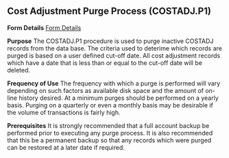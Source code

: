 ## Cost Adjustment Purge Process (COSTADJ.P1)
<PageHeader />

**Form Details**
[Form Details](../COSTADJ-P1-1/README.md)

**Purpose**
The COSTADJ.P1 procedure is used to purge inactive COSTADJ records from the
data base. The criteria used to deterime which records are purged is based on
a user defined cut-off date. All cost adjustment records which have a date
that is less than or equal to the cut-off date will be deleted.

**Frequency of Use**
The frequency with which a purge is performed will vary depending on such
factors as available disk space and the amount of on-line history desired. At
a minimum purges should be performed on a yearly basis. Purging on a quarterly
or even a monthly basis may be desirable if the volume of transactions is
fairly high.

**Prerequisites**
It is strongly recommended that a full account backup be performed prior to
executing any purge process. It is also recommended that this be a permanent
backup so that any records which were purged can be restored at a later date
if required.

<badge text= "Version 8.10.57 " vertical="middle" />

<PageFooter />
